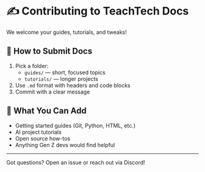 # ✍️ Contributing to TeachTech Docs

We welcome your guides, tutorials, and tweaks!

## 🧾 How to Submit Docs

1. Pick a folder:  
   - `guides/` — short, focused topics  
   - `tutorials/` — longer projects  
2. Use `.md` format with headers and code blocks
3. Commit with a clear message

## 🎯 What You Can Add

- Getting started guides (Git, Python, HTML, etc.)
- AI project tutorials
- Open source how-tos
- Anything Gen Z devs would find helpful

---

Got questions? Open an issue or reach out via Discord!
